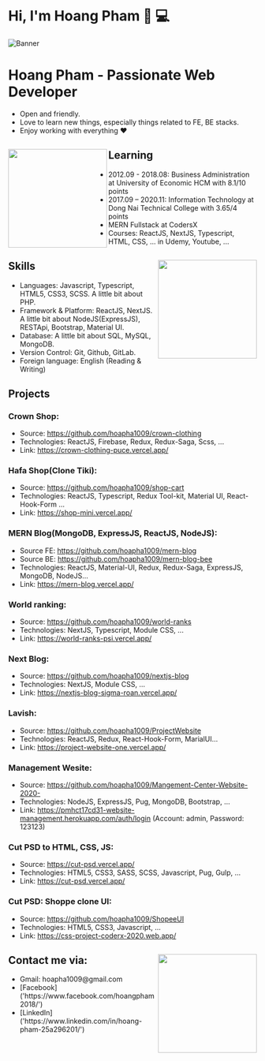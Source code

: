 # Hi, I'm Hoang Pham 👋 💻 
![Banner](https://res.cloudinary.com/hoapha1009/image/upload/v1613574588/anhdaidienmoi_bejh7m.jpg)

# Hoang Pham - Passionate Web Developer

- Open and friendly.
- Love to learn new things, especially things related to FE, BE stacks.
- Enjoy working with everything ❤

## Learning <a href="https://github.com/hoapha1009"><img align="left" width="auto" height="200" src="https://res.cloudinary.com/hoapha1009/image/upload/v1613574901/learn_tg7sio.svg"></a>

- 2012.09 - 2018.08: Business Administration at University of Economic HCM with 8.1/10 points
- 2017.09 – 2020.11: Information Technology at Dong Nai Technical College with 3.65/4 points
- MERN Fullstack at CodersX
- Courses: ReactJS, NextJS, Typescript, HTML, CSS, ... in Udemy, Youtube, ...

## Skills<img align="right" width="auto" height="200" src="https://res.cloudinary.com/hoapha1009/image/upload/v1613575942/skill_segyso.svg">

- Languages: Javascript, Typescript, HTML5, CSS3, SCSS. A little bit about PHP.
- Framework & Platform: ReactJS, NextJS. A little bit about NodeJS(ExpressJS), RESTApi, Bootstrap, Material UI.
- Database: A little bit about SQL, MySQL, MongoDB.
- Version Control: Git, Github, GitLab.
- Foreign language: English (Reading & Writing)

## Projects

### Crown Shop:
+ Source: https://github.com/hoapha1009/crown-clothing
+ Technologies: ReactJS, Firebase, Redux, Redux-Saga, Scss, ...
+ Link: https://crown-clothing-puce.vercel.app/

### Hafa Shop(Clone Tiki):
+ Source: https://github.com/hoapha1009/shop-cart
+ Technologies:  ReactJS, Typescript, Redux Tool-kit, Material UI, React-Hook-Form ...
+ Link: https://shop-mini.vercel.app/

### MERN Blog(MongoDB, ExpressJS, ReactJS, NodeJS):
+ Source FE: https://github.com/hoapha1009/mern-blog
+ Source BE: https://github.com/hoapha1009/mern-blog-bee
+ Technologies:  ReactJS, Material-UI, Redux, Redux-Saga, ExpressJS, MongoDB, NodeJS...
+ Link: https://mern-blog.vercel.app/

### World ranking: 
+ Source: https://github.com/hoapha1009/world-ranks
+ Technologies: NextJS, Typescript, Module CSS, ...
+ Link: https://world-ranks-psi.vercel.app/

### Next Blog: 
+ Source: https://github.com/hoapha1009/nextjs-blog
+ Technologies: NextJS, Module CSS, ...
+ Link: https://nextjs-blog-sigma-roan.vercel.app/

### Lavish: 
+ Source: https://github.com/hoapha1009/ProjectWebsite
+ Technologies: ReactJS, Redux, React-Hook-Form, MarialUI...
+ Link: https://project-website-one.vercel.app/

### Management Wesite: 
+ Source: https://github.com/hoapha1009/Mangement-Center-Website-2020-
+ Technologies: NodeJS, ExpressJS, Pug, MongoDB, Bootstrap, ...
+ Link: https://pmhct17cd31-website-management.herokuapp.com/auth/login (Account: admin, Password: 123123)

### Cut PSD to HTML, CSS, JS:
+ Source:  https://cut-psd.vercel.app/
+ Technologies: HTML5, CSS3, SASS, SCSS, Javascript, Pug, Gulp, ...
+ Link: https://cut-psd.vercel.app/

### Cut PSD: Shoppe clone UI:
+ Source:  https://github.com/hoapha1009/ShopeeUI
+ Technologies: HTML5, CSS3, Javascript, ...
+ Link: https://css-project-coderx-2020.web.app/

## Contact me via:<a href="https://github.com/hoapha1009"><img align="right" width="auto" height="200" src="https://res.cloudinary.com/hoapha1009/image/upload/v1619494293/contact_lfgpqe.svg"></a>
<ul>
<li>
Gmail: hoapha1009@gmail.com
</li>
<li>
[Facebook]('https://www.facebook.com/hoangpham2018/')
</li>
<li>
[LinkedIn]('https://www.linkedin.com/in/hoang-pham-25a296201/')
</li>
</ul>
